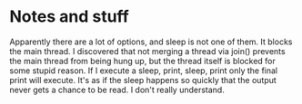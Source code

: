# Notes and stuff

Apparently there are a lot of options, and sleep is not one of them. It blocks the main thread. I discovered that not merging a thread via join() prevents the main thread from being hung up, but the thread itself is blocked for some stupid reason. If I execute a sleep, print, sleep, print only the final print will execute. It's as if the sleep happens so quickly that the output never gets a chance to be read. I don't really understand.

